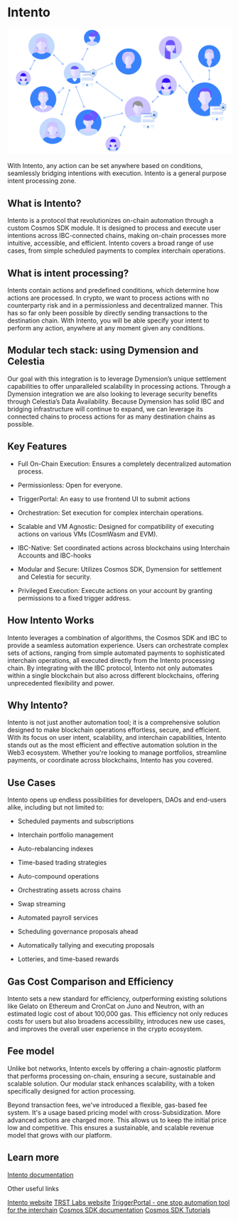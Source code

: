 # Intento

![Welcome to Intento](docs/images/web.png)

With Intento, any action can be set anywhere based on conditions, seamlessly bridging intentions with execution. Intento is a general purpose intent processing zone.


## What is Intento?

Intento is a protocol that revolutionizes on-chain automation through a custom Cosmos SDK module. It is designed to process and execute user intentions across IBC-connected chains, making on-chain processes more intuitive, accessible, and efficient. Intento covers a broad range of use cases, from simple scheduled payments to complex interchain operations.

## What is intent processing?

Intents contain actions and predefined conditions, which determine how actions are processed. In crypto, we want to process actions with no counterparty risk and in a permissionless and decentralized manner. This has so far only been possible by directly sending transactions to the destination chain. With Intento, you will be able specify your intent to perform any action, anywhere at any moment given any conditions.

## Modular tech stack: using Dymension and Celestia

Our goal with this integration is to leverage Dymension’s unique settlement capabilities to offer unparalleled scalability in processing actions. Through a Dymension integration we are also looking to leverage security benefits through Celestia’s Data Availability. Because Dymension has solid IBC and bridging infrastructure will continue to expand, we can leverage its connected chains to process actions for as many destination chains as possible.

## Key Features

- Full On-Chain Execution: Ensures a completely decentralized automation process.
    
- Permissionless: Open for everyone.
    
- TriggerPortal: An easy to use frontend UI to submit actions
    
- Orchestration: Set execution for complex interchain operations.
    
- Scalable and VM Agnostic: Designed for compatibility of executing actions on various VMs (CosmWasm and EVM).
    
- IBC-Native: Set coordinated actions across blockchains using Interchain Accounts and IBC-hooks
    
- Modular and Secure: Utilizes Cosmos SDK, Dymension for settlement and Celestia for security.
    
- Privileged Execution: Execute actions on your account by granting permissions to a fixed trigger address.

## How Intento Works

Intento leverages a combination of algorithms, the Cosmos SDK and IBC to provide a seamless automation experience. Users can orchestrate complex sets of actions, ranging from simple automated payments to sophisticated interchain operations, all executed directly from the Intento processing chain. By integrating with the IBC protocol, Intento not only automates within a single blockchain but also across different blockchains, offering unprecedented flexibility and power.

## Why Intento?

Intento is not just another automation tool; it is a comprehensive solution designed to make blockchain operations effortless, secure, and efficient. With its focus on user intent, scalability, and interchain capabilities, Intento stands out as the most efficient and effective automation solution in the Web3 ecosystem. Whether you're looking to manage portfolios, streamline payments, or coordinate across blockchains, Intento has you covered.

## Use Cases

Intento opens up endless possibilities for developers, DAOs and end-users alike, including but not limited to:

- Scheduled payments and subscriptions
    
- Interchain portfolio management
    
- Auto-rebalancing indexes
    
- Time-based trading strategies
    
- Auto-compound operations
    
- Orchestrating assets across chains

- Swap streaming
    
- Automated payroll services
    
- Scheduling governance proposals ahead
    
- Automatically tallying and executing proposals
    
- Lotteries, and time-based rewards
    

  

## Gas Cost Comparison and Efficiency

Intento sets a new standard for efficiency, outperforming existing solutions like Gelato on Ethereum and CronCat on Juno and Neutron, with an estimated logic cost of about 100,000 gas. This efficiency not only reduces costs for users but also broadens accessibility, introduces new use cases, and improves the overall user experience in the crypto ecosystem.

## Fee model

Unlike bot networks, Intento excels by offering a chain-agnostic platform that performs processing on-chain, ensuring a secure, sustainable and scalable solution. Our modular stack enhances scalability, with a token specifically designed for action processing.

Beyond transaction fees, we've introduced a flexible, gas-based fee system. It's a usage based pricing model with cross-Subsidization. More advanced actions are charged more. This allows us to keep the initial price low and competitive. This ensures a sustainable, and scalable revenue model that grows with our platform.


## Learn more

[Intento documentation](https://docs.trustlesshub.com)

Other useful links

[Intento website](https://intento.zone/)
[TRST Labs website](https://trstlabs.xyz/)
[TriggerPortal - one stop automation tool for the interchain](https://triggerportal.zone/)
[Cosmos SDK documentation](https://docs.cosmos.network)
[Cosmos SDK Tutorials](https://tutorials.cosmos.network)
